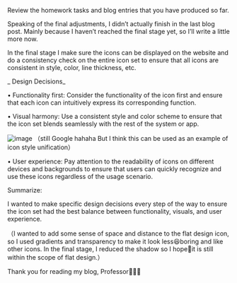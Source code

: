 Review the homework tasks and blog entries that you have produced so far.

Speaking of the final adjustments, I didn’t actually finish in the last blog post. Mainly because I haven’t reached the final stage yet, so I’ll write a little more now.

In the final stage I make sure the icons can be displayed on the website and do a consistency check on the entire icon set to ensure that all icons are consistent in style, color, line thickness, etc.

_ Design Decisions_

• Functionality first: Consider the functionality of the icon first and ensure that each icon can intuitively express its corresponding function.

• Visual harmony: Use a consistent style and color scheme to ensure that the icon set blends seamlessly with the rest of the system or app.

![image](https://github.com/user-attachments/assets/d5726472-0089-4c61-87ec-8d793c236fe3)
（still Google hahaha But I think this can be used as an example of icon style unification）

• User experience: Pay attention to the readability of icons on different devices and backgrounds to ensure that users can quickly recognize and use these icons regardless of the usage scenario.

Summarize:

I wanted to make specific design decisions every step of the way to ensure the icon set had the best balance between functionality, visuals, and user experience.

（I wanted to add some sense of space and distance to the flat design icon, so I used gradients and transparency to make it look less😆boring and like other icons. In the final stage, I reduced the shadow so I hope🙏it is still within the scope of flat design.）

Thank you for reading my blog, Professor🙏🙏🙏